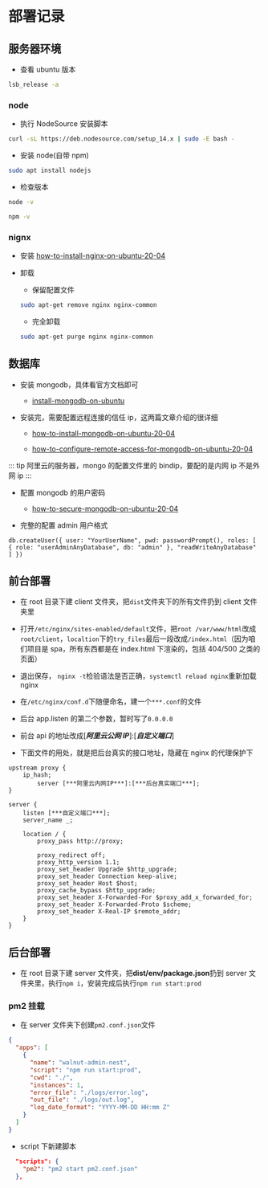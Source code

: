 # 部署记录

## 服务器环境

- 查看 ubuntu 版本

```bash
lsb_release -a
```

### node

- 执行 NodeSource 安装脚本

```bash
curl -sL https://deb.nodesource.com/setup_14.x | sudo -E bash -
```

- 安装 node(自带 npm)

```bash
sudo apt install nodejs
```

- 检查版本

```bash
node -v
```

```bash
npm -v
```

### nignx

- 安装 [how-to-install-nginx-on-ubuntu-20-04][article4]

- 卸载

  - 保留配置文件

  ```bash
  sudo apt-get remove nginx nginx-common
  ```

  - 完全卸载

  ```bash
  sudo apt-get purge nginx nginx-common
  ```

## 数据库

- 安装 mongodb，具体看官方文档即可

  - [install-mongodb-on-ubuntu][doc1]

- 安装完，需要配置远程连接的信任 ip，这两篇文章介绍的很详细

  - [how-to-install-mongodb-on-ubuntu-20-04][article1]

  - [how-to-configure-remote-access-for-mongodb-on-ubuntu-20-04][article2]

::: tip
阿里云的服务器，mongo 的配置文件里的 bindip，要配的是内网 ip 不是外网 ip
:::

- 配置 mongodb 的用户密码

  - [how-to-secure-mongodb-on-ubuntu-20-04][article3]

- 完整的配置 admin 用户格式

```
db.createUser({ user: "YourUserName", pwd: passwordPrompt(), roles: [ { role: "userAdminAnyDatabase", db: "admin" }, "readWriteAnyDatabase" ] })
```

## 前台部署

- 在 root 目录下建 client 文件夹，把`dist`文件夹下的所有文件扔到 client 文件夹里

- 打开`/etc/nginx/sites-enabled/default`文件，把`root /var/www/html`改成`root/client`，`localtion`下的`try_files`最后一段改成`/index.html`（因为咱们项目是 spa，所有东西都是在 index.html 下渲染的，包括 404/500 之类的页面）

- 退出保存， `nginx -t`检验语法是否正确，`systemctl reload nginx`重新加载 nginx

- 在`/etc/nginx/conf.d`下随便命名，建一个`***.conf`的文件

- 后台 app.listen 的第二个参数，暂时写了`0.0.0.0`

- 前台 api 的地址改成[***阿里云公网 IP***]:[***自定义端口***]

- 下面文件的用处，就是把后台真实的接口地址，隐藏在 nginx 的代理保护下

```nginx
upstream proxy {
	ip_hash;
        server [***阿里云内网IP***]:[***后台真实端口***];
}

server {
    listen [***自定义端口***];
    server_name _;

    location / {
        proxy_pass http://proxy;

        proxy_redirect off;
        proxy_http_version 1.1;
        proxy_set_header Upgrade $http_upgrade;
        proxy_set_header Connection keep-alive;
        proxy_set_header Host $host;
        proxy_cache_bypass $http_upgrade;
        proxy_set_header X-Forwarded-For $proxy_add_x_forwarded_for;
        proxy_set_header X-Forwarded-Proto $scheme;
        proxy_set_header X-Real-IP $remote_addr;
    }
}
```

## 后台部署

- 在 root 目录下建 server 文件夹，把**dist/env/package.json**扔到 server 文件夹里，执行`npm i`，安装完成后执行`npm run start:prod`

### pm2 挂载

- 在 server 文件夹下创建`pm2.conf.json`文件

```json
{
  "apps": [
    {
      "name": "walnut-admin-nest",
      "script": "npm run start:prod",
      "cwd": "./",
      "instances": 1,
      "error_file": "./logs/error.log",
      "out_file": "./logs/out.log",
      "log_date_format": "YYYY-MM-DD HH:mm Z"
    }
  ]
}
```

- script 下新建脚本

```json
  "scripts": {
    "pm2": "pm2 start pm2.conf.json"
  },
```

[doc1]: https://docs.mongodb.com/manual/tutorial/install-mongodb-on-ubuntu/
[article1]: https://www.digitalocean.com/community/tutorials/how-to-install-mongodb-on-ubuntu-20-04
[article2]: https://www.digitalocean.com/community/tutorials/how-to-configure-remote-access-for-mongodb-on-ubuntu-20-04
[article3]: https://www.digitalocean.com/community/tutorials/how-to-secure-mongodb-on-ubuntu-20-04
[article4]: https://www.digitalocean.com/community/tutorials/how-to-install-nginx-on-ubuntu-20-04
